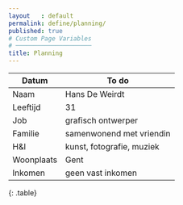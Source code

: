 ```yaml
---
layout   : default
permalink: define/planning/
published: true
# Custom Page Variables
# ─────────────────────
title: Planning
---
```

Datum          | To do
------         | ------ |
Naam           | Hans De Weirdt |
Leeftijd       | 31 |
Job            | grafisch ontwerper|
Familie        | samenwonend met vriendin |
H&I            | kunst, fotografie, muziek |
Woonplaats     | Gent |
Inkomen        | geen vast inkomen |
{: .table} 